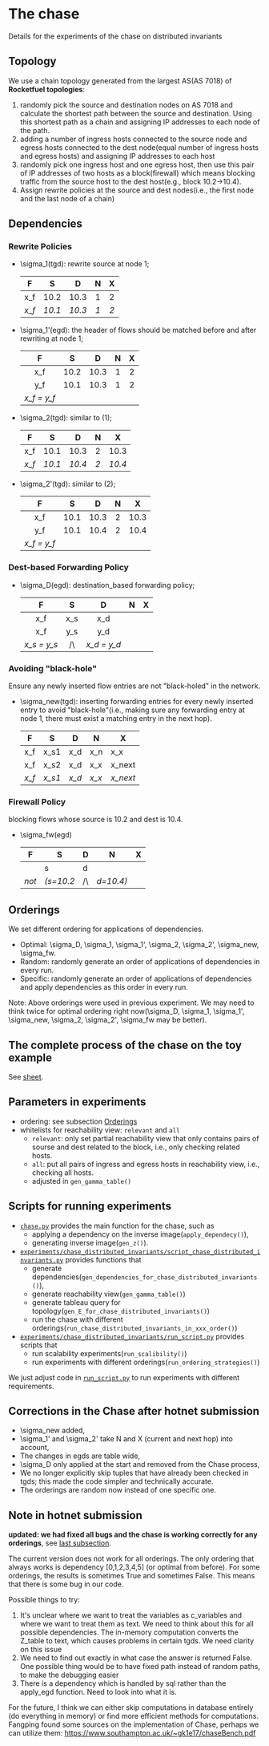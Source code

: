 # The chase

Details for the experiments of the chase on distributed invariants

## Topology
We use a chain topology generated from the largest AS(AS 7018) of **Rocketfuel topologies**: 
1. randomly pick the source and destination nodes on AS 7018 and calculate the shortest path between the source and destination. Using this shortest path as a chain and assigning IP addresses to each node of the path.
2. adding a number of ingress hosts connected to the source node and egress hosts connected to the dest node(equal number of ingress hosts and egress hosts) and assigning IP addresses to each host
3. randomly pick one ingress host and one egress host, then use this pair of IP addresses of two hosts as a block(firewall) which means blocking traffic from the source host to the dest host(e.g., block 10.2->10.4). 
4. Assign rewrite policies at the source and dest nodes(i.e., the first node and the last node of a chain)


## Dependencies
### Rewrite Policies
- \sigma_1(tgd): rewrite source at node 1; 
  
    | **F**                  | **S**  | **D**  | **N** | **X** |
    |:----------------------:|:------:|:------:|:-----:|:-----:|
    | x_f                    | 10.2   | 10.3   | 1     | 2     |
    | _x_f_                  | _10.1_ | _10.3_ | _1_   | _2_   |

- \sigma_1'(egd): the header of flows should be matched before and after rewriting at node 1; 
  
    | **F**       | **S** | **D** | **N** | **X** |
    |:-----------:|:-----:|:-----:|:-----:|:-----:|
    | x_f         | 10.2  | 10.3  | 1     | 2     |
    | y_f         | 10.1  | 10.3  | 1     | 2     |
    | _x_f = y_f_ |       |       |       |       |

- \sigma_2(tgd):  similar to (1);

    | **F**                  | **S**  | **D**  | **N** | **X**  |
    |:----------------------:|:------:|:------:|:-----:|:------:|
    | x_f                    | 10.1   | 10.3   | 2     | 10.3   |
    | _x_f_                  | _10.1_ | _10.4_ | _2_   | _10.4_ |

- \sigma_2'(tgd):  similar to (2);
  
    | **F**       | **S** | **D** | **N** | **X** |
    |:-----------:|:-----:|:-----:|:-----:|:-----:|
    | x_f         | 10.1  | 10.3  | 2     | 10.3  |
    | y_f         | 10.1  | 10.4  | 2     | 10.4  |
    | _x_f = y_f_ |       |       |       |       |

### Dest-based Forwarding Policy
- \sigma_D(egd): destination_based forwarding policy; 
  
    | **F**                           | **S** | **D** | **N** | **X** |
    |:-------------------------------:|:-----:|:-----:|:-----:|:-----:|
    | x_f                             | x_s   | x_d   |       |       |
    | x_f                             | y_s   | y_d   |       |       |
    |    _x_s = y_s_     | /\        | _x_d = y_d_      |       |       |

### Avoiding "black-hole" 
Ensure any newly inserted flow entries are not "black-holed" in the network.

- \sigma_new(tgd): inserting forwarding entries for every newly inserted entry to avoid "black-hole"(i.e., making sure any forwarding entry at node 1, there must exist a matching entry in the next hop).

    | **F** | **S**  | **D** | **N** | **X**    |
    |-------|--------|-------|-------|----------|
    | x_f   | x_s1   | x_d   | x_n   | x_x      |
    | x_f   | x_s2   | x_d   | x_x   | x_next   |
    | _x_f_ | _x_s1_ | _x_d_ | _x_x_ | _x_next_ |

### Firewall Policy

blocking flows whose source is 10.2 and dest is 10.4.
- \sigma_fw(egd) 

    | **F** | **S**  | **D** | **N** | **X**    |
    |-------|--------|-------|-------|----------|
    |       | s      |   d   |       |          |
    | _not_   |_(s=10.2_ | /\    | _d=10.4)_|          |

## Orderings

We set different ordering for applications of dependencies. 

- Optimal: \sigma_D, \sigma_1, \sigma_1', \sigma_2, \sigma_2', \sigma_new, \sigma_fw.
- Random: randomly generate an order of applications of dependencies in every run.
- Specific: randomly generate an order of applications of dependencies and apply dependencies as this order in every run.

Note: Above orderings were used in previous experiment. We may need to think twice for optimal ordering right now(\sigma_D, \sigma_1, \sigma_1', \sigma_new, \sigma_2, \sigma_2', \sigma_fw may be better). 

## The complete process of the chase on the toy example
See [sheet](https://docs.google.com/spreadsheets/d/1eag-hdVJLU3USVnYnF_T9020bt_E_PfJgU2wqJxZcAk/edit?usp=sharing).

## Parameters in experiments

- ordering: see subsection [Orderings](#orderings)
- whitelists for reachability view: `relevant` and `all`
  -  `relevant`: only set partial reachability view that only contains pairs of sourse and dest related to the block, i.e., only checking related hosts.
  -  `all`: put all pairs of ingress and egress hosts in reachability view, i.e., checking all hosts.
  -  adjusted in `gen_gamma_table()`

## Scripts for running experiments

- [`chase.py`](../../Applications/Chase/chase.py) provides the main function for the chase, such as 
  - applying a dependency on the inverse image(`apply_dependecy()`), 
  - generating inverse image(`gen_z()`).
- [`experiments/chase_distributed_invariants/script_chase_distributed_invariants.py`](../../experiments/chase_distributed_invariants/script_chase_distributed_invariants.py) provides functions that 
  - generate dependencies(`gen_dependencies_for_chase_distributed_invariants()`),  
  - generate reachability view(`gen_gamma_table()`)
  - generate tableau query for topology(`gen_E_for_chase_distributed_invariants()`)
  - run the chase with different orderings(`run_chase_distributed_invariants_in_xxx_order()`)
- [`experiments/chase_distributed_invariants/run_script.py`](../../experiments/chase_distributed_invariants/run_script.py) provides scripts that
  - run scalability experiments(`run_scalibility()`)
  - run experiments with different orderings(`run_ordering_strategies()`)

We just adjust code in [`run_script.py`](../../experiments/chase_distributed_invariants/run_script.py) to run experiments with different requirements.


## Corrections in the Chase after hotnet submission

- \sigma_new added, 
- \sigma_1' and \sigma_2' take N and X (current and next hop) into account, 
- The changes in egds are table wide, 
- \sigma_D only applied at the start and removed from the Chase process, 
- We no longer explicitly skip tuples that have already been checked in tgds; this made the code simpler and technically accurate. 
- The orderings are random now instead of one specific one.

## Note in hotnet submission

**updated: we had fixed all bugs and the chase is working correctly for any orderings**, see [last subsection](#corrections-in-the-chase-after-hotnet-submission).

The current version does not work for all orderings. The only ordering that always works is dependency [0,1,2,3,4,5] (or optimal from before). For some orderings, the results is sometimes True and sometimes False. This means that there is some bug in our code.

Possible things to try:
1. It's unclear where we want to treat the variables as c_variables and where we want to treat them as text. We need to think about this for all possible dependencies. The in-memory computation converts the Z_table to text, which causes problems in certain tgds. We need clarity on this issue
2. We need to find out exactly in what case the answer is returned False. One possible thing would be to have fixed path instead of random paths, to make the debugging easier
3. There is a dependency which is handled by sql rather than the apply_egd function. Need to look into what it is.


For the future, I think we can either skip computations in database entirely (do everything in memory) or find more efficient methods for computations. Fangping found some sources on the implementation of Chase, perhaps we can utilize them: https://www.southampton.ac.uk/~gk1e17/chaseBench.pdf 